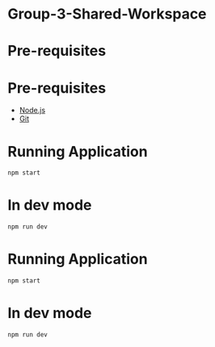 # Group-3-Shared-Workspace


# Pre-requisites

# Pre-requisites

- [Node.js](https://nodejs.org/)
- [Git](https://git-scm.com/)

# Running Application
```bash
npm start
```
# In dev mode
```bash
npm run dev
```



# Running Application
```bash
npm start
```
# In dev mode
```bash
npm run dev
```
